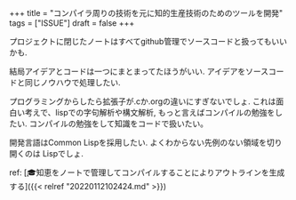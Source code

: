 +++
title = "コンパイラ周りの技術を元に知的生産技術のためのツールを開発"
tags = ["ISSUE"]
draft = false
+++

プロジェクトに閉じたノートはすべてgithub管理でソースコードと扱ってもいいかも.

結局アイデアとコードは一つにまとまってたほうがいい.
アイデアをソースコードと同じノウハウで処理したい.

プログラミングからしたら拡張子が.cか.orgの違いにすぎないでしょ.
これは面白い考えで、lispでの字句解析や構文解析, もっと言えばコンパイルの勉強をしたい. コンパイルの勉強をして知識をコードで扱いたい。

開発言語はCommon Lispを採用したい. よくわからない先例のない領域を切り開くのは
Lispでしょ.

ref: [🎓知恵をノートで管理してコンパイルすることによりアウトラインを生成する]({{< relref "20220112102424.md" >}})
